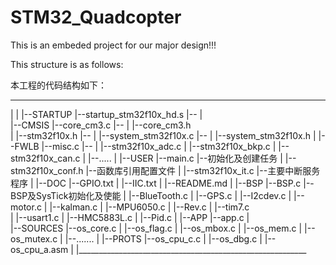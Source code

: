 # STM32_Quadcopter
This is an embeded project for our major design!!!

This structure is as follows:

本工程的代码结构如下：
 _____________________________________________________________
|
|
|--STARTUP |--startup_stm32f10x_hd.s       |--
|           
|--CMSIS   |--core_cm3.c                   |--
|          |--core_cm3.h                   
|          |--stm32f10x.h                  |--
|          |--system_stm32f10x.c           |--
|          |--system_stm32f10x.h
|
|--FWLB    |--misc.c                       |--
|          |--stm32f10x_adc.c
|          |--stm32f10x_bkp.c
|          |--stm32f10x_can.c
|          |--.....
|
|--USER    |--main.c                        |--初始化及创建任务
|          |--stm32f10x_conf.h              |--函数库引用配置文件
|          |--stm32f10x_it.c                |--主要中断服务程序
|
|--DOC     |--GPIO.txt
|          |--IIC.txt
|          |--README.md
|
|--BSP     |--BSP.c                         |--BSP及SysTick初始化及使能
|          |--BlueTooth.c
|          |--GPS.c
|          |--I2cdev.c
|          |--motor.c
|          |--kalman.c
|          |--MPU6050.c
|          |--Rev.c
|          |--tim7.c  
|          |--usart1.c
|          |--HMC5883L.c
|          |--Pid.c
|
|--APP     |--app.c
|          
|--SOURCES |--os_core.c
|          |--os_flag.c
|          |--os_mbox.c
|          |--os_mem.c
|          |--os_mutex.c
|          |--.......
|
|--PROTS   |--os_cpu_c.c
|          |--os_dbg.c
|          |--os_cpu_a.asm
|
|_________________________________________________________
